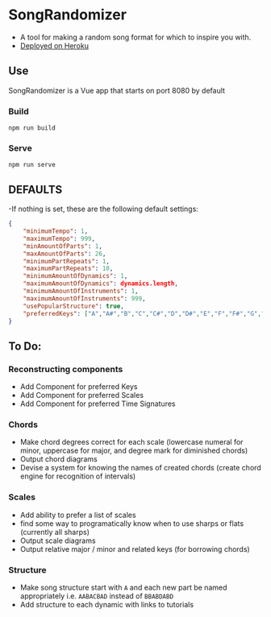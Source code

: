 # SongRandomizer
- A tool for making a random song format for which to inspire you with.
- [Deployed on Heroku](https://song-randomizer.herokuapp.com/)
## Use
SongRandomizer is a Vue app that starts on port 8080 by default
### Build
`npm run build`
### Serve
`npm run serve`

## DEFAULTS
-If nothing is set, these are the following default settings:
```json
{
    "minimumTempo": 1,
    "maximumTempo": 999,
    "minAmountOfParts": 1,
    "maxAmountOfParts": 26,
    "minimumPartRepeats": 1,
    "maximumPartRepeats": 10,
    "minimumAmountOfDynamics": 1,
    "maximumAmountOfDynamics": dynamics.length,
    "minimumAmountOfInstruments": 1,
    "maximumAmountOfInstruments": 999,
    "usePopularStructure": true,
    "preferredKeys": ["A","A#","B","C","C#","D","D#","E","F","F#","G","G#"]
}
```
## To Do:
### Reconstructing components
- Add Component for preferred Keys 
- Add Component for preferred Scales 
- Add Component for preferred Time Signatures 
### Chords
- Make chord degrees correct for each scale (lowercase numeral for minor, uppercase for major, and degree mark for diminished chords)
- Output chord diagrams
- Devise a system for knowing the names of created chords (create chord engine for recognition of intervals)
### Scales
- Add ability to prefer a list of scales
- find some way to programatically know when to use sharps or flats (currently all sharps)
- Output scale diagrams
- Output relative major / minor and related keys (for borrowing chords)
### Structure
- Make song structure start with `A` and each new part be named appropriately i.e. `AABACBAD` instead of `BBABDABD`
- Add structure to each dynamic with links to tutorials
